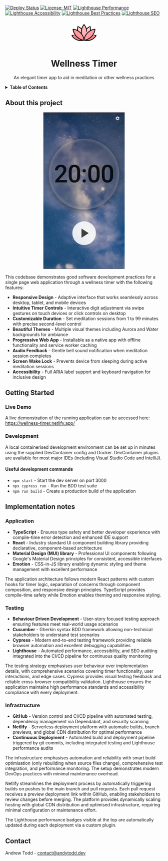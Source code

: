 [![Deploy Status](https://api.netlify.com/api/v1/badges/12003f20-8161-4f15-957d-2bb7893625ee/deploy-status)](https://app.netlify.com/projects/wellness-timer/deploys) [![License: MIT](https://img.shields.io/badge/License-MIT-yellow.svg)](https://opensource.org/licenses/MIT) [![Lighthouse Performance](https://img.shields.io/endpoint?url=https%3A%2F%2Fwellness-timer.netlify.app%2Freports%2Flighthouse-performance.json&style=flat&logoColor=white&logo=lighthouse)](https://wellness-timer.netlify.app/reports/lighthouse.html) [![Lighthouse Accessibility](https://img.shields.io/endpoint?url=https%3A%2F%2Fwellness-timer.netlify.app%2Freports%2Flighthouse-accessibility.json&style=flat&logoColor=white&logo=lighthouse)](https://wellness-timer.netlify.app/reports/lighthouse.html) [![Lighthouse Best Practices](https://img.shields.io/endpoint?url=https%3A%2F%2Fwellness-timer.netlify.app%2Freports%2Flighthouse-best-practices.json&style=flat&logoColor=white&logo=lighthouse)](https://wellness-timer.netlify.app/reports/lighthouse.html) [![Lighthouse SEO](https://img.shields.io/endpoint?url=https%3A%2F%2Fwellness-timer.netlify.app%2Freports%2Flighthouse-seo.json&style=flat&logoColor=white&logo=lighthouse)](https://wellness-timer.netlify.app/reports/lighthouse.html)

<div align="center">
    <img src="src/images/lotus.png" alt="Logo" width="80" height="80">

  <h1 align="center">Wellness Timer</h1>

  <p align="center">
    An elegant timer app to aid in meditation or other wellness practices
    <br />
  </p>
</div>

<details>
<summary><strong>Table of Contents</strong></summary>

- [About this project](#about-this-project)
- [Getting Started](#getting-started)
  - [Live Demo](#live-demo)
  - [Development](#development)
- [Implementation notes](#implementation-notes)
  - [Application](#application)
  - [Testing](#testing)
  - [Infrastructure](#infrastructure)
- [Contact](#contact)

</details>

## About this project

<div align="center">
<img src="rm_images/timer_screen_shot.webp" height="500px" />
</div>

This codebase demonstrates good software development practices for a single page web application through a wellness timer with the following features:

- **Responsive Design** - Adaptive interface that works seamlessly across desktop, tablet, and mobile devices
- **Intuitive Timer Controls** - Interactive digit adjustment via swipe gestures on touch devices or click controls on desktop
- **Customizable Duration** - Set meditation sessions from 1 to 99 minutes with precise second-level control
- **Beautiful Themes** - Multiple visual themes including Aurora and Water backgrounds for ambiance
- **Progressive Web App** - Installable as a native app with offline functionality and service worker caching
- **Audio Feedback** - Gentle bell sound notification when meditation session completes
- **Screen Wake Lock** - Prevents device from sleeping during active meditation sessions
- **Accessibility** - Full ARIA label support and keyboard navigation for inclusive design

## Getting Started

### Live Demo

A live demonstration of the running application can be accessed here: https://wellness-timer.netlify.app/

### Development

A local containerised development environment can be set up in minutes using the supplied DevContainer config and Docker. DevContainer plugins are available for most major IDEs (including Visual Studio Code and IntelliJ).

#### Useful development commands

- `npm start` - Start the dev server on port 3000
- `npx cypress run` - Run the BDD test suite
- `npm run build` - Create a production build of the application

## Implementation notes

### Application

- **TypeScript** - Ensures type safety and better developer experience with compile-time error detection and enhanced IDE support
- **React** - Industry standard UI component building library providing declarative, component-based architecture
- **Material Design (MUI) library** - Professional UI components following Google's Material Design principles for consistent, accessible interfaces
- **Emotion** - CSS-in-JS library enabling dynamic styling and theme management with excellent performance

The application architecture follows modern React patterns with custom hooks for timer logic, separation of concerns through component composition, and responsive design principles. TypeScript provides compile-time safety while Emotion enables theming and responsive styling.

### Testing

- **Behaviour Driven Development** - User-story focused testing approach ensuring features meet real-world usage scenarios
- **Cucumber** - Gherkin syntax BDD framework allowing non-technical stakeholders to understand test scenarios
- **Cypress** - Modern end-to-end testing framework providing reliable browser automation and excellent debugging capabilities
- **Lighthouse** - Automated performance, accessibility, and SEO auditing integrated into the CI/CD pipeline for continuous quality monitoring

The testing strategy emphasises user behaviour over implementation details, with comprehensive scenarios covering timer functionality, user interactions, and edge cases. Cypress provides visual testing feedback and reliable cross-browser compatibility validation. Lighthouse ensures the application maintains high performance standards and accessibility compliance with every deployment.

### Infrastructure

- **GitHub** - Version control and CI/CD pipeline with automated testing, dependency management via Dependabot, and security scanning
- **Netlify** - Serverless deployment platform with automatic builds, branch previews, and global CDN distribution for optimal performance
- **Continuous Deployment** - Automated build and deployment pipeline triggered by git commits, including integrated testing and Lighthouse performance audits

The infrastructure emphasises automation and reliability with smart build optimisation (only rebuilding when source files change), comprehensive test integration, and performance monitoring. The setup demonstrates modern DevOps practices with minimal maintenance overhead.

Netlify streamlines the deployment process by automatically triggering builds on pushes to the main branch and pull requests. Each pull request receives a preview deployment link within GitHub, enabling stakeholders to review changes before merging. The platform provides dynamically scaling hosting with global CDN distribution and optimised infrastructure, requiring minimal configuration or maintenance effort.

The Lighthouse performance badges visible at the top are automatically updated during each deployment via a custom plugin.

## Contact

Andrew Todd - contact@andytodd.dev
